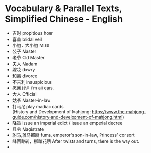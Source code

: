 # Vocabulary & Parallel Texts, Simplified Chinese - English
- 吉时 propitious hour  
- 喜盖 bridal veil
- 小姐，大小姐 Miss
- 公子 Master
- 老爷 Old Master
- 夫人 Madam
- 嫁妆 dowry
- 和离 divorce
- 不吉利 inauspicious
- 愿闻其详 I'm all ears.
- 大人 Official
- 姑爷 Master-in-law
- 打马吊 play madiao cards  
  (History and Development of Mahjong: https://www.the-mahjong-guide.com/history-and-development-of-mahjong.html)
- 降旨 issue an imperial edict / issue an emperial decree
- 县令 Magistrate
- 驸马,驸马都尉 fuma, emperor's son-in-law, Princess' consort
- 峰回路转，柳暗花明 After twists and turns, there is the way out.
- 

